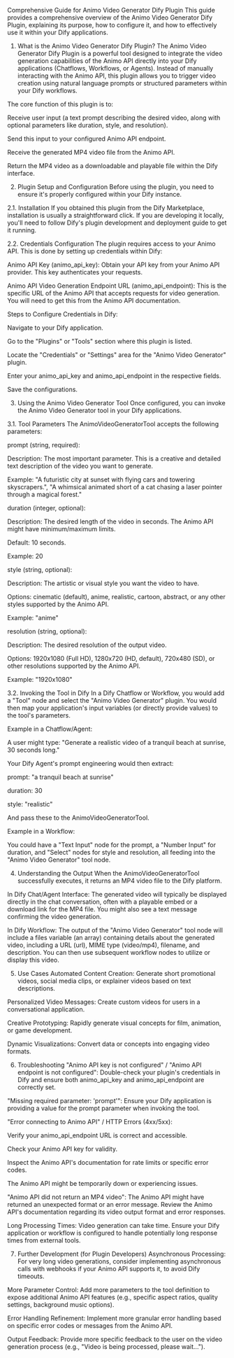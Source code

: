 Comprehensive Guide for Animo Video Generator Dify Plugin
This guide provides a comprehensive overview of the Animo Video Generator Dify Plugin, explaining its purpose, how to configure it, and how to effectively use it within your Dify applications.

1. What is the Animo Video Generator Dify Plugin?
The Animo Video Generator Dify Plugin is a powerful tool designed to integrate the video generation capabilities of the Animo API directly into your Dify applications (Chatflows, Workflows, or Agents). Instead of manually interacting with the Animo API, this plugin allows you to trigger video creation using natural language prompts or structured parameters within your Dify workflows.

The core function of this plugin is to:

Receive user input (a text prompt describing the desired video, along with optional parameters like duration, style, and resolution).

Send this input to your configured Animo API endpoint.

Receive the generated MP4 video file from the Animo API.

Return the MP4 video as a downloadable and playable file within the Dify interface.

2. Plugin Setup and Configuration
Before using the plugin, you need to ensure it's properly configured within your Dify instance.

2.1. Installation
If you obtained this plugin from the Dify Marketplace, installation is usually a straightforward click. If you are developing it locally, you'll need to follow Dify's plugin development and deployment guide to get it running.

2.2. Credentials Configuration
The plugin requires access to your Animo API. This is done by setting up credentials within Dify:

Animo API Key (animo_api_key): Obtain your API key from your Animo API provider. This key authenticates your requests.

Animo API Video Generation Endpoint URL (animo_api_endpoint): This is the specific URL of the Animo API that accepts requests for video generation. You will need to get this from the Animo API documentation.

Steps to Configure Credentials in Dify:

Navigate to your Dify application.

Go to the "Plugins" or "Tools" section where this plugin is listed.

Locate the "Credentials" or "Settings" area for the "Animo Video Generator" plugin.

Enter your animo_api_key and animo_api_endpoint in the respective fields.

Save the configurations.

3. Using the Animo Video Generator Tool
Once configured, you can invoke the Animo Video Generator tool in your Dify applications.

3.1. Tool Parameters
The AnimoVideoGeneratorTool accepts the following parameters:

prompt (string, required):

Description: The most important parameter. This is a creative and detailed text description of the video you want to generate.

Example: "A futuristic city at sunset with flying cars and towering skyscrapers.", "A whimsical animated short of a cat chasing a laser pointer through a magical forest."

duration (integer, optional):

Description: The desired length of the video in seconds. The Animo API might have minimum/maximum limits.

Default: 10 seconds.

Example: 20

style (string, optional):

Description: The artistic or visual style you want the video to have.

Options: cinematic (default), anime, realistic, cartoon, abstract, or any other styles supported by the Animo API.

Example: "anime"

resolution (string, optional):

Description: The desired resolution of the output video.

Options: 1920x1080 (Full HD), 1280x720 (HD, default), 720x480 (SD), or other resolutions supported by the Animo API.

Example: "1920x1080"

3.2. Invoking the Tool in Dify
In a Dify Chatflow or Workflow, you would add a "Tool" node and select the "Animo Video Generator" plugin. You would then map your application's input variables (or directly provide values) to the tool's parameters.

Example in a Chatflow/Agent:

A user might type:
"Generate a realistic video of a tranquil beach at sunrise, 30 seconds long."

Your Dify Agent's prompt engineering would then extract:

prompt: "a tranquil beach at sunrise"

duration: 30

style: "realistic"

And pass these to the AnimoVideoGeneratorTool.

Example in a Workflow:

You could have a "Text Input" node for the prompt, a "Number Input" for duration, and "Select" nodes for style and resolution, all feeding into the "Animo Video Generator" tool node.

4. Understanding the Output
When the AnimoVideoGeneratorTool successfully executes, it returns an MP4 video file to the Dify platform.

In Dify Chat/Agent Interface: The generated video will typically be displayed directly in the chat conversation, often with a playable embed or a download link for the MP4 file. You might also see a text message confirming the video generation.

In Dify Workflow: The output of the "Animo Video Generator" tool node will include a files variable (an array) containing details about the generated video, including a URL (url), MIME type (video/mp4), filename, and description. You can then use subsequent workflow nodes to utilize or display this video.

5. Use Cases
Automated Content Creation: Generate short promotional videos, social media clips, or explainer videos based on text descriptions.

Personalized Video Messages: Create custom videos for users in a conversational application.

Creative Prototyping: Rapidly generate visual concepts for film, animation, or game development.

Dynamic Visualizations: Convert data or concepts into engaging video formats.

6. Troubleshooting
"Animo API key is not configured" / "Animo API endpoint is not configured": Double-check your plugin's credentials in Dify and ensure both animo_api_key and animo_api_endpoint are correctly set.

"Missing required parameter: 'prompt'": Ensure your Dify application is providing a value for the prompt parameter when invoking the tool.

"Error connecting to Animo API" / HTTP Errors (4xx/5xx):

Verify your animo_api_endpoint URL is correct and accessible.

Check your Animo API key for validity.

Inspect the Animo API's documentation for rate limits or specific error codes.

The Animo API might be temporarily down or experiencing issues.

"Animo API did not return an MP4 video": The Animo API might have returned an unexpected format or an error message. Review the Animo API's documentation regarding its video output format and error responses.

Long Processing Times: Video generation can take time. Ensure your Dify application or workflow is configured to handle potentially long response times from external tools.

7. Further Development (for Plugin Developers)
Asynchronous Processing: For very long video generations, consider implementing asynchronous calls with webhooks if your Animo API supports it, to avoid Dify timeouts.

More Parameter Control: Add more parameters to the tool definition to expose additional Animo API features (e.g., specific aspect ratios, quality settings, background music options).

Error Handling Refinement: Implement more granular error handling based on specific error codes or messages from the Animo API.

Output Feedback: Provide more specific feedback to the user on the video generation process (e.g., "Video is being processed, please wait...").